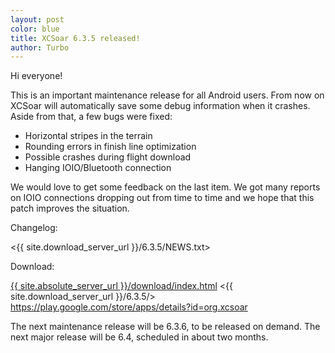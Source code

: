 ```yaml
---
layout: post
color: blue
title: XCSoar 6.3.5 released!
author: Turbo
---
```

Hi everyone!

This is an important maintenance release for all Android users. From now on
XCSoar will automatically save some debug information when it crashes. Aside
from that, a few bugs were fixed:

 * Horizontal stripes in the terrain
 * Rounding errors in finish line optimization
 * Possible crashes during flight download
 * Hanging IOIO/Bluetooth connection

We would love to get some feedback on the last item. We got many reports on
IOIO connections dropping out from time to time and we hope that this patch
improves the situation.

Changelog:

  <{{ site.download_server_url }}/6.3.5/NEWS.txt>

Download:

  [{{ site.absolute_server_url }}/download/index.html](/download/index.html)
  <{{ site.download_server_url }}/6.3.5/>
  <https://play.google.com/store/apps/details?id=org.xcsoar>

The next maintenance release will be 6.3.6, to be released on demand.
The next major release will be 6.4, scheduled in about two months.

